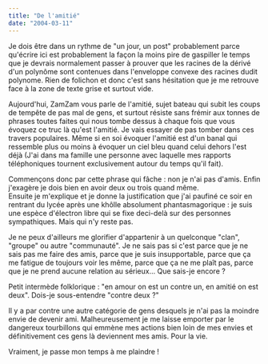 ```yaml
---
title: "De l'amitié"
date: "2004-03-11"
---
```


Je dois être dans un rythme de "un jour, un post" probablement parce qu'écrire ici est probablement la façon la moins pire de gaspiller le temps que je devrais normalement passer à prouver que les racines de la dérivé d'un polynôme sont contenues dans l'enveloppe convexe des racines dudit polynome. Rien de folichon et donc c'est sans hésitation que je me retrouve face à la zone de texte grise et surtout vide.

Aujourd'hui, ZamZam vous parle de l'amitié, sujet bateau qui subit les coups de tempête de pas mal de gens, et surtout résiste sans frémir aux tonnes de phrases toutes faites qui nous tombe dessus à chaque fois que vous évoquez ce truc là qu'est l'amitié. Je vais essayer de pas tomber dans ces travers populaires. Même si en soi évoquer l'amitié est d'un banal qui ressemble plus ou moins à évoquer un ciel bleu quand celui dehors l'est déjà (J'ai dans ma famille une personne avec laquelle mes rapports téléphoniques tournent exclusivement autour du temps qu'il fait).

Commençons donc par cette phrase qui fâche : non je n'ai pas d'amis. Enfin j'exagère je dois bien en avoir deux ou trois quand même.  
Ensuite je m'explique et je donne la justification que j'ai paufiné ce soir en rentrant du lycée après une khôlle absolument phantasmagorique : je suis une espèce d'électron libre qui se fixe deci-delà sur des personnes sympathiques. Mais qui n'y reste pas.

Je ne peux d'ailleurs me glorifier d'appartenir à un quelconque "clan", "groupe" ou autre "communauté". Je ne sais pas si c'est parce que je ne sais pas me faire des amis, parce que je suis insupportable, parce que ça me fatigue de toujours voir les même, parce que ça ne me plaît pas, parce que je ne prend aucune relation au sérieux... Que sais-je encore ?

Petit intermède folklorique : "en amour on est un contre un, en amitié on est deux". Dois-je sous-entendre "contre deux ?"

Il y a par contre une autre catégorie de gens desquels je n'ai pas la moindre envie de devenir ami. Malheureusement je me laisse emporter par le dangereux tourbillons qui emmène mes actions bien loin de mes envies et définitivement ces gens là deviennent mes amis. Pour la vie.

Vraiment, je passe mon temps à me plaindre !
